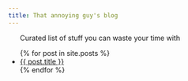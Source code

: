 ```yaml
---
title: That annoying guy's blog
---
```


<ul>
  <p>Curated list of stuff you can waste your time with</p>
  {% for post in site.posts %}
    <li>
      <a href="{{ post.permalink }}">{{ post.title }}</a>
    </li>
  {% endfor %}
</ul>
